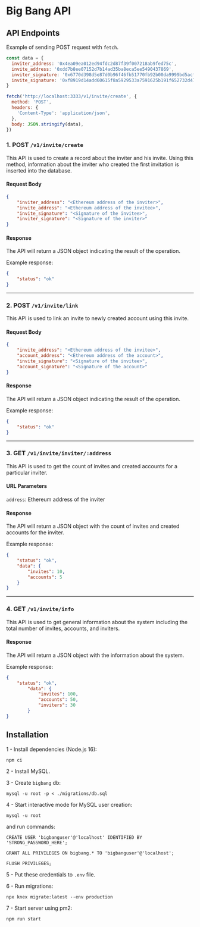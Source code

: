 # Big Bang API

## API Endpoints

Example of sending POST request with `fetch`.

```js
const data = {
  inviter_address: '0x4ea09ea012ed94fdc2d87f39f007218ab9fed75c',
  invite_address: '0xdd7b8ee07152d7b14ad35ba8eca5ee5490437869',
  inviter_signature: '0x6770d398d5e87d0b96f46fb51770fb92b00da9999bd5acf7bf8acfa34598fce04f9b55d2a850d3efe8ec975ffc4e730004f3175ffdb904b7270ff371542f642a1c',
  invite_signature: '0xf8919d14add60615f8a5929533a7591625b191f652732d475b49bb3ffde47f9a22374e696018e64e2eed024f220c1688dccbc14c9066edd8d1f4c5669674408e1b'
}

fetch('http://localhost:3333/v1/invite/create', {
  method: 'POST',
  headers: {
    'Content-Type': 'application/json',
  },
  body: JSON.stringify(data),
})
```

### 1. POST `/v1/invite/create`

This API is used to create a record about the inviter and his invite. Using this method, information about the inviter who created the first invitation is inserted into the database.

#### Request Body

```json
{
    "inviter_address": "<Ethereum address of the inviter>",
    "invite_address": "<Ethereum address of the invitee>",
    "invite_signature": "<Signature of the invitee>",
    "inviter_signature": "<Signature of the inviter>"
}
```

#### Response

The API will return a JSON object indicating the result of the operation.

Example response:

```json
{
    "status": "ok"
}
```

---

### 2. POST `/v1/invite/link`

This API is used to link an invite to newly created account using this invite.

#### Request Body

```json
{
    "invite_address": "<Ethereum address of the invitee>",
    "account_address": "<Ethereum address of the account>",
    "invite_signature": "<Signature of the invitee>",
    "account_signature": "<Signature of the account>"
}
```

#### Response

The API will return a JSON object indicating the result of the operation.

Example response:

```json
{
    "status": "ok"
}
```

---

### 3. GET `/v1/invite/inviter/:address`

This API is used to get the count of invites and created accounts for a particular inviter.

#### URL Parameters

`address`: Ethereum address of the inviter

#### Response

The API will return a JSON object with the count of invites and created accounts for the inviter.

Example response:

```json
{
    "status": "ok",
    "data": {
        "invites": 10,
        "accounts": 5
    }
}
```

---

### 4. GET `/v1/invite/info`

This API is used to get general information about the system including the total number of invites, accounts, and inviters.

#### Response

The API will return a JSON object with the information about the system.

Example response:

```json
{
    "status": "ok",
        "data": {
            "invites": 100,
            "accounts": 50,
            "inviters": 30
        }
}
```

## Installation

1 - Install dependencies (Node.js 16):

`npm ci`

2 - Install MySQL.

3 - Create `bigbang` db:
  
`mysql -u root -p < ./migrations/db.sql`

4 - Start interactive mode for MySQL user creation:

`mysql -u root`

and run commands:

`CREATE USER 'bigbanguser'@'localhost' IDENTIFIED BY 'STRONG_PASSWORD_HERE';`

`GRANT ALL PRIVILEGES ON bigbang.* TO 'bigbanguser'@'localhost';`

`FLUSH PRIVILEGES;`

5 - Put these credentials to `.env` file.

6 - Run migrations:

`npx knex migrate:latest --env production`

7 - Start server using pm2:

`npm run start`
